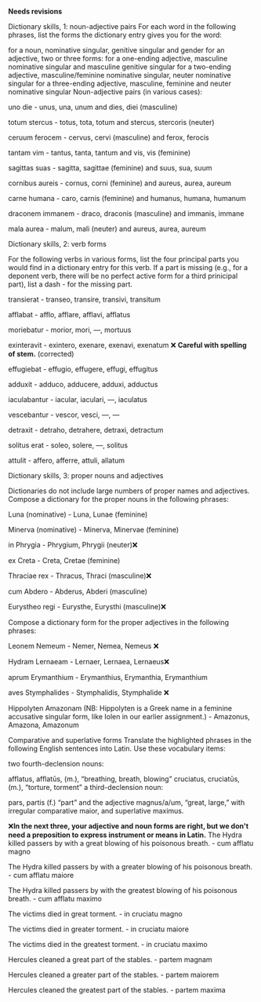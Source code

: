 **Needs revisions**

Dictionary skills, 1: noun-adjective pairs
For each word in the following phrases, list the forms the dictionary entry gives you for the word:

for a noun, nominative singular, genitive singular and gender
for an adjective, two or three forms:
for a one-ending adjective, masculine nominative singular and masculine genitive singular
for a two-ending adjective, masculine/feminine nominative singular, neuter nominative singular
for a three-ending adjective, masculine, feminine and neuter nominative singular
Noun-adjective pairs (in various cases):

uno die - unus, una, unum and dies, diei (masculine)

totum stercus - totus, tota, totum and stercus, stercoris (neuter)

ceruum ferocem - cervus, cervi (masculine) and ferox, ferocis

tantam vim - tantus, tanta, tantum and vis, vis (feminine)

sagittas suas - sagitta, sagittae (feminine) and suus, sua, suum

cornibus aureis - cornus, corni (feminine) and aureus, aurea, aureum

carne humana - caro, carnis (feminine) and humanus, humana, humanum

draconem immanem - draco, draconis (masculine) and immanis, immane

mala aurea - malum, mali (neuter) and aureus, aurea, aureum

Dictionary skills, 2: verb forms

For the following verbs in various forms, list the four principal parts you would find in a dictionary entry for this verb. 
If a part is missing (e.g., for a deponent verb, there will be no perfect active form for a third prinicipal part), list a dash - for the missing part.

transierat - transeo, transire, transivi, transitum

afflabat - afflo, afflare, afflavi, afflatus

moriebatur - morior, mori, ––, mortuus

exinteravit - exintero, exenare, exenavi, exenatum  ❌ **Careful with spelling of stem.** (corrected)

effugiebat - effugio, effugere, effugi, effugitus

adduxit - adduco, adducere, adduxi, adductus

iaculabantur - iacular, iaculari, ––, iaculatus

vescebantur - vescor, vesci, ––, ––

detraxit - detraho, detrahere, detraxi, detractum

solitus erat - soleo, solere, ––, solitus

attulit - affero, afferre, attuli, allatum

Dictionary skills, 3: proper nouns and adjectives

Dictionaries do not include large numbers of proper names and adjectives. Compose a dictionary for the proper nouns in the following phrases:

Luna (nominative) - Luna, Lunae (feminine)

Minerva (nominative) - Minerva, Minervae (feminine)

in Phrygia - Phrygium, Phrygii (neuter)❌

ex Creta - Creta, Cretae (feminine)

Thraciae rex - Thracus, Thraci (masculine)❌

cum Abdero - Abderus, Abderi (masculine)

Eurystheo regi - Eurysthe, Eurysthi (masculine)❌

Compose a dictionary form for the proper adjectives in the following phrases:

Leonem Nemeum - Nemer, Nemea, Nemeus  ❌

Hydram Lernaeam - Lernaer, Lernaea, Lernaeus❌

aprum Erymanthium - Erymanthius, Erymanthia, Erymanthium

aves Stymphalides - Stymphalidis, Stymphalide ❌

Hippolyten Amazonam (NB: Hippolyten is a Greek name in a feminine accusative singular form, like Iolen in our earlier assignment.) - Amazonus, Amazona, Amazonum

Comparative and superlative forms
Translate the highlighted phrases in the following English sentences into Latin. Use these vocabulary items:

two fourth-declension nouns:

afflatus, afflatūs, (m.), “breathing, breath, blowing”
cruciatus, cruciatūs, (m.), “torture, torment”
a third-declension noun:

pars, partis (f.) “part”
and the adjective magnus/a/um, “great, large,” with irregular comparative maior, and superlative maximus.

❌**In the next three, your adjective and noun forms are right, but we don't need a preposition to express instrument or means in Latin.**
The Hydra killed passers by with a great blowing of his poisonous breath. - cum afflatu magno 

The Hydra killed passers by with a greater blowing of his poisonous breath. - cum afflatu maiore

The Hydra killed passers by with the greatest blowing of his poisonous breath. - cum afflatu maximo

The victims died in great torment. - in cruciatu magno

The victims died in greater torment. - in cruciatu maiore

The victims died in the greatest torment. - in cruciatu maximo

Hercules cleaned a great part of the stables. - partem magnam

Hercules cleaned a greater part of the stables. - partem maiorem

Hercules cleaned the greatest part of the stables. - partem maxima

